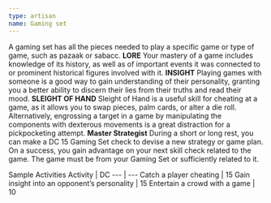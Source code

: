 ```yaml
---
type: artisan
name: Gaming set
---
```

A gaming set has all the pieces needed to play a specific game or type of game, such as pazaak or sabacc.
__LORE__
Your mastery of a game includes knowledge of its history, as well as of important events it was connected to or prominent historical figures involved with it.
__INSIGHT__
Playing games with someone is a good way to gain understanding of their personality, granting you a better ability to discern their lies from their truths and read their mood.
__SLEIGHT OF HAND__
Sleight of Hand is a useful skill for cheating at a game, as it allows you to swap pieces, palm cards, or alter a die roll. Alternatively, engrossing a target in a game by manipulating the components with dexterous movements is a great distraction for a pickpocketing attempt.
__Master Strategist__
During a short or long rest, you can make a DC 15 Gaming Set check to devise a new strategy or game plan. On a success, you gain advantage on your next skill check related to the game. The game must be from your Gaming Set or sufficiently related to it. 

Sample Activities
Activity | DC
--- | ---
Catch a player cheating | 15
Gain insight into an opponent’s personality | 15
Entertain a crowd with a game | 10
